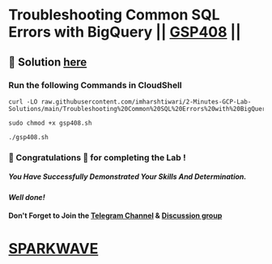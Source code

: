 # Troubleshooting Common SQL Errors with BigQuery || [GSP408](https://www.cloudskillsboost.google/focuses/3642?parent=catalog) ||

## 🔑 Solution [here](https://www.youtube.com/@sparkwave.01)

### Run the following Commands in CloudShell

```
curl -LO raw.githubusercontent.com/imharshtiwari/2-Minutes-GCP-Lab-Solutions/main/Troubleshooting%20Common%20SQL%20Errors%20with%20BigQuery/gsp408.sh

sudo chmod +x gsp408.sh

./gsp408.sh
```

### 🐼 Congratulations 🎉 for completing the Lab !

##### *You Have Successfully Demonstrated Your Skills And Determination.*

#### *Well done!*

#### Don't Forget to Join the [Telegram Channel](https://t.me/sparkwave.01) & [Discussion group](https://t.me/sparkwave.01chats)

# [SPARKWAVE](https://www.youtube.com/@sparkwave.01)
